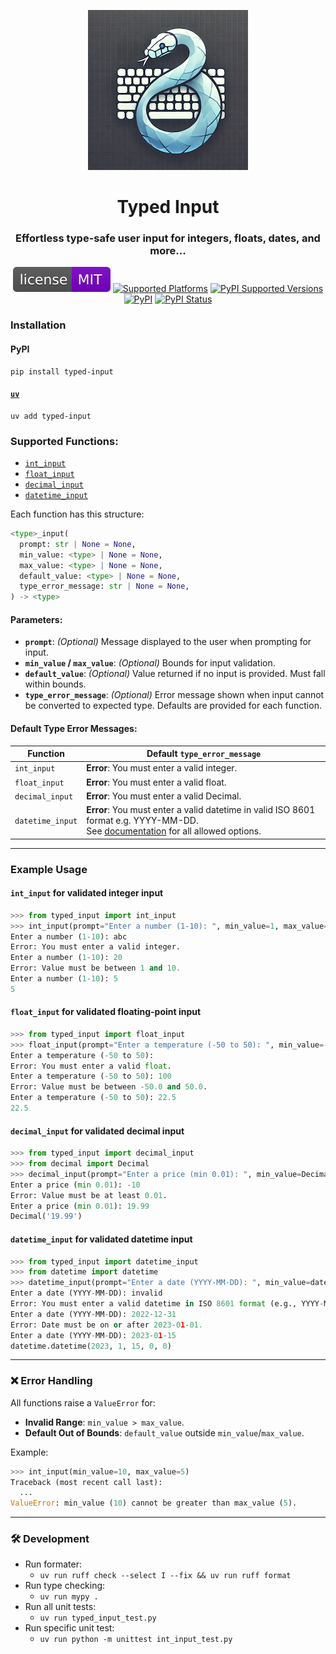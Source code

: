 <p align="center">
<a href="https://github.com/sashsinha/typed_input"><img alt="Typed Input Logo" src="https://raw.githubusercontent.com/sashsinha/typed_input/main/logo.png"></a>
</p>

<h1 align="center">Typed Input</h1>

<h3 align="center">Effortless type-safe user input for integers, floats, dates, and more...</h3>

<p align="center">
<a href="https://raw.githubusercontent.com/sashsinha/typed_input/main/LICENCE"><img alt="License: MIT" src="https://raw.githubusercontent.com/sashsinha/typed_input/main/license.svg"></a>
<a href="https://pypi.org/project/typed-input/"><img src="https://img.shields.io/badge/platform-windows%20%7C%20linux%20%7C%20macos-lightgrey" alt="Supported Platforms"></a>
<a href="https://pypi.org/project/typed-input/"><img 
alt="PyPI Supported Versions" src="https://img.shields.io/pypi/pyversions/typed-input.svg"></a>
<a href="https://pypi.org/project/typed-input/"><img alt="PyPI" src="https://img.shields.io/pypi/v/typed-input"></a>
<a href="https://pypi.org/project/typed-input/"><img alt="PyPI Status" src="https://img.shields.io/pypi/status/typed-input"></a>
</p>

### Installation

#### PyPI
```
pip install typed-input
```

#### [`uv`](https://github.com/astral-sh/uv)
```
uv add typed-input
```


### Supported Functions:
- [`int_input`](#int_input-for-validated-integer-input)
- [`float_input`](#float_input-for-validated-floating-point-input)
- [`decimal_input`](#decimal_input-for-validated-decimal-input)
- [`datetime_input`](#datetime_input-for-validated-datetime-input)

Each function has this structure:

```python
<type>_input(
  prompt: str | None = None,
  min_value: <type> | None = None,
  max_value: <type> | None = None,
  default_value: <type> | None = None,
  type_error_message: str | None = None,
) -> <type>
```

#### Parameters:
- **`prompt`**: *(Optional)* Message displayed to the user when prompting for input.
- **`min_value` / `max_value`**: *(Optional)* Bounds for input validation.
- **`default_value`**: *(Optional)* Value returned if no input is provided. Must fall within bounds.
- **`type_error_message`**: *(Optional)* Error message shown when input cannot be converted to expected type. Defaults are provided for each function.

#### Default Type Error Messages:

| Function           | Default `type_error_message`                                                                                            |
|--------------------|--------------------------------------------------------------------------------------------------------------------------|
| `int_input`        | **Error**: You must enter a valid integer.                                                                              |
| `float_input`      | **Error**: You must enter a valid float.                                                                                |
| `decimal_input`    | **Error**: You must enter a valid Decimal.                                                                              |
| `datetime_input`   | **Error**: You must enter a valid datetime in valid ISO 8601 format e.g. YYYY-MM-DD.<br>See [documentation](https://docs.python.org/3/library/datetime.html#datetime.datetime.fromisoformat) for all allowed options.|

---

### Example Usage

#### `int_input` for validated integer input
```python
>>> from typed_input import int_input
>>> int_input(prompt="Enter a number (1-10): ", min_value=1, max_value=10)
Enter a number (1-10): abc
Error: You must enter a valid integer.
Enter a number (1-10): 20
Error: Value must be between 1 and 10.
Enter a number (1-10): 5
5
```

#### `float_input` for validated floating-point input
```python
>>> from typed_input import float_input
>>> float_input(prompt="Enter a temperature (-50 to 50): ", min_value=-50.0, max_value=50.0)
Enter a temperature (-50 to 50): 
Error: You must enter a valid float.
Enter a temperature (-50 to 50): 100
Error: Value must be between -50.0 and 50.0.
Enter a temperature (-50 to 50): 22.5
22.5
```

#### `decimal_input` for validated decimal input
```python
>>> from typed_input import decimal_input
>>> from decimal import Decimal
>>> decimal_input(prompt="Enter a price (min 0.01): ", min_value=Decimal("0.01"))
Enter a price (min 0.01): -10
Error: Value must be at least 0.01.
Enter a price (min 0.01): 19.99
Decimal('19.99')
```

#### `datetime_input` for validated datetime input
```python
>>> from typed_input import datetime_input
>>> from datetime import datetime
>>> datetime_input(prompt="Enter a date (YYYY-MM-DD): ", min_value=datetime(2023, 1, 1))
Enter a date (YYYY-MM-DD): invalid
Error: You must enter a valid datetime in ISO 8601 format (e.g., YYYY-MM-DD).
Enter a date (YYYY-MM-DD): 2022-12-31
Error: Date must be on or after 2023-01-01.
Enter a date (YYYY-MM-DD): 2023-01-15
datetime.datetime(2023, 1, 15, 0, 0)
```
---

### ❌ Error Handling

All functions raise a `ValueError` for:
- **Invalid Range**: `min_value > max_value`.
- **Default Out of Bounds**: `default_value` outside `min_value`/`max_value`.

Example:
```python
>>> int_input(min_value=10, max_value=5)
Traceback (most recent call last):
  ...
ValueError: min_value (10) cannot be greater than max_value (5).
```

---

### 🛠️ Development

- Run formater: 
  - `uv run ruff check --select I --fix && uv run ruff format`
- Run type checking: 
  - `uv run mypy . `
- Run all unit tests:
  - `uv run typed_input_test.py`
- Run specific unit test:
  - `uv run python -m unittest int_input_test.py`

